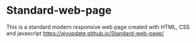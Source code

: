 # Standard-web-page
This is a standard modern responsive web page created with  HTML, CSS and javascript
https://ajyupdate.github.io/Standard-web-page/
